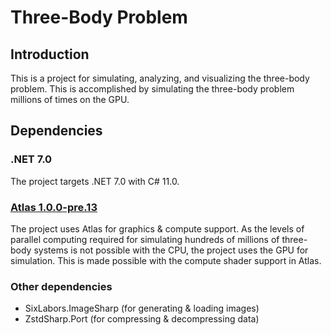 ﻿# Three-Body Problem

## Introduction

This is a project for simulating, analyzing, and visualizing the three-body problem. 
This is accomplished by simulating the three-body problem millions of times on the GPU. 

## Dependencies

### .NET 7.0

The project targets .NET 7.0 with C# 11.0.

### [Atlas 1.0.0-pre.13](https://github.com/apeltsi/Atlas)

The project uses Atlas for graphics & compute support. 
As the levels of parallel computing required for simulating hundreds of millions of three-body systems is not possible with the CPU, 
the project uses the GPU for simulation. This is made possible with the compute shader support in Atlas.

### Other dependencies

- SixLabors.ImageSharp (for generating & loading images)
- ZstdSharp.Port (for compressing & decompressing data)